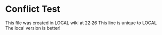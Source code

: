 # Conflict Test

This file was created in LOCAL wiki at 22:26
This line is unique to LOCAL
The local version is better!